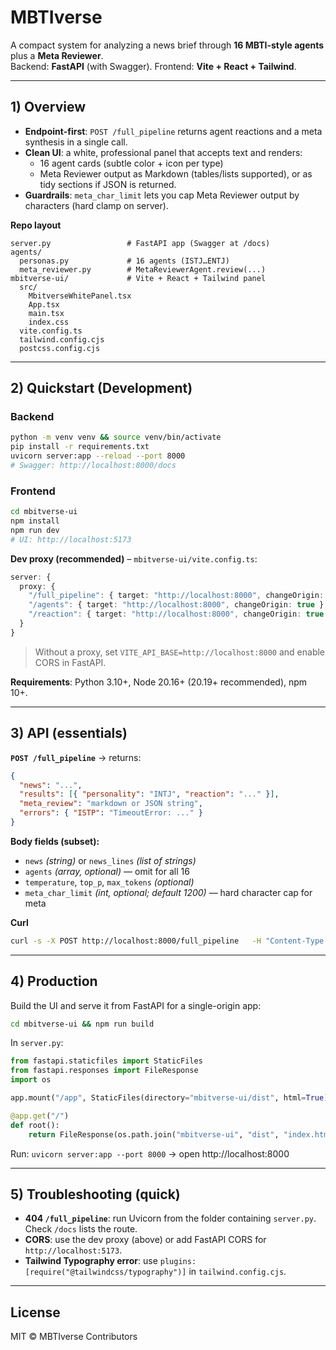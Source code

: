 # MBTIverse

A compact system for analyzing a news brief through **16 MBTI-style agents** plus a **Meta Reviewer**.  
Backend: **FastAPI** (with Swagger). Frontend: **Vite + React + Tailwind**.

---

## 1) Overview

- **Endpoint-first**: `POST /full_pipeline` returns agent reactions and a meta synthesis in a single call.
- **Clean UI**: a white, professional panel that accepts text and renders:
  - 16 agent cards (subtle color + icon per type)
  - Meta Reviewer output as Markdown (tables/lists supported), or as tidy sections if JSON is returned.
- **Guardrails**: `meta_char_limit` lets you cap Meta Reviewer output by characters (hard clamp on server).

**Repo layout**
```
server.py                 # FastAPI app (Swagger at /docs)
agents/
  personas.py             # 16 agents (ISTJ…ENTJ)
  meta_reviewer.py        # MetaReviewerAgent.review(...)
mbitverse-ui/             # Vite + React + Tailwind panel
  src/
    MbitverseWhitePanel.tsx
    App.tsx
    main.tsx
    index.css
  vite.config.ts
  tailwind.config.cjs
  postcss.config.cjs
```

---

## 2) Quickstart (Development)

### Backend
```bash
python -m venv venv && source venv/bin/activate
pip install -r requirements.txt
uvicorn server:app --reload --port 8000
# Swagger: http://localhost:8000/docs
```

### Frontend
```bash
cd mbitverse-ui
npm install
npm run dev
# UI: http://localhost:5173
```

**Dev proxy (recommended)** – `mbitverse-ui/vite.config.ts`:
```ts
server: {
  proxy: {
    "/full_pipeline": { target: "http://localhost:8000", changeOrigin: true },
    "/agents": { target: "http://localhost:8000", changeOrigin: true },
    "/reaction": { target: "http://localhost:8000", changeOrigin: true }
  }
}
```

> Without a proxy, set `VITE_API_BASE=http://localhost:8000` and enable CORS in FastAPI.

**Requirements**: Python 3.10+, Node 20.16+ (20.19+ recommended), npm 10+.

---

## 3) API (essentials)

**`POST /full_pipeline`** → returns:
```json
{
  "news": "...",
  "results": [{ "personality": "INTJ", "reaction": "..." }],
  "meta_review": "markdown or JSON string",
  "errors": { "ISTP": "TimeoutError: ..." }
}
```

**Body fields (subset):**
- `news` *(string)* or `news_lines` *(list of strings)*
- `agents` *(array, optional)* — omit for all 16
- `temperature`, `top_p`, `max_tokens` *(optional)*
- `meta_char_limit` *(int, optional; default 1200)* — hard character cap for meta

**Curl**
```bash
curl -s -X POST http://localhost:8000/full_pipeline   -H "Content-Type: application/json"   -d '{"news":"NVIDIA unveils an energy‑efficient GPU...", "meta_char_limit": 1200}'
```

---

## 4) Production

Build the UI and serve it from FastAPI for a single-origin app:

```bash
cd mbitverse-ui && npm run build
```

In `server.py`:
```py
from fastapi.staticfiles import StaticFiles
from fastapi.responses import FileResponse
import os

app.mount("/app", StaticFiles(directory="mbitverse-ui/dist", html=True), name="app")

@app.get("/")
def root():
    return FileResponse(os.path.join("mbitverse-ui", "dist", "index.html"))
```
Run: `uvicorn server:app --port 8000` → open http://localhost:8000

---

## 5) Troubleshooting (quick)

- **404 `/full_pipeline`**: run Uvicorn from the folder containing `server.py`. Check `/docs` lists the route.
- **CORS**: use the dev proxy (above) or add FastAPI CORS for `http://localhost:5173`.
- **Tailwind Typography error**: use `plugins: [require("@tailwindcss/typography")]` in `tailwind.config.cjs`.

---

## License

MIT © MBTIverse Contributors
